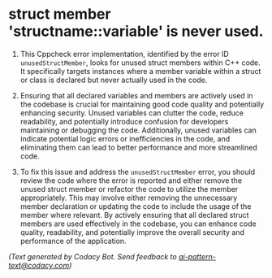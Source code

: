 # struct member 'structname::variable' is never used.

1. This Cppcheck error implementation, identified by the error ID `unusedStructMember`, looks for unused struct members within C++ code. It specifically targets instances where a member variable within a struct or class is declared but never actually used in the code.

2. Ensuring that all declared variables and members are actively used in the codebase is crucial for maintaining good code quality and potentially enhancing security. Unused variables can clutter the code, reduce readability, and potentially introduce confusion for developers maintaining or debugging the code. Additionally, unused variables can indicate potential logic errors or inefficiencies in the code, and eliminating them can lead to better performance and more streamlined code.

3. To fix this issue and address the `unusedStructMember` error, you should review the code where the error is reported and either remove the unused struct member or refactor the code to utilize the member appropriately. This may involve either removing the unnecessary member declaration or updating the code to include the usage of the member where relevant. By actively ensuring that all declared struct members are used effectively in the codebase, you can enhance code quality, readability, and potentially improve the overall security and performance of the application.

_(Text generated by Codacy Bot. Send feedback to ai-pattern-text@codacy.com)_
